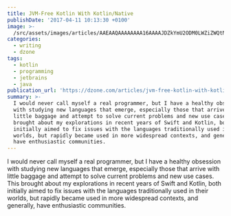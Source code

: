 ```yaml
---
title: JVM-Free Kotlin With Kotlin/Native
publishDate: '2017-04-11 10:13:30 +0100'
image: >-
  /src/assets/images/articles/AAEAAQAAAAAAAA16AAAAJDZkYmU2ODM0LWZiZWQtNDc5NS1hMTYxLWM3MTM2ZjBmODI5NQ.jpg
categories:
  - writing
  - dzone
tags:
  - kotlin
  - programming
  - jetbrains
  - java
publication_url: 'https://dzone.com/articles/jvm-free-kotlin-with-kotlinnative'
summary: >-
  I would never call myself a real programmer, but I have a healthy obsession
  with studying new languages that emerge, especially those that arrive with
  little baggage and attempt to solve current problems and new use cases. This
  brought about my explorations in recent years of Swift and Kotlin, both
  initially aimed to fix issues with the languages traditionally used in their
  worlds, but rapidly became used in more widespread contexts, and generally,
  have enthusiastic communities.
---
```


I would never call myself a real programmer, but I have a healthy obsession with studying new languages that emerge, especially those that arrive with little baggage and attempt to solve current problems and new use cases. This brought about my explorations in recent years of Swift and Kotlin, both initially aimed to fix issues with the languages traditionally used in their worlds, but rapidly became used in more widespread contexts, and generally, have enthusiastic communities.
